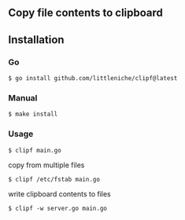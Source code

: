 ## Copy file contents to clipboard

## Installation

### Go
```
$ go install github.com/littleniche/clipf@latest
```
### Manual
```
$ make install
```

### Usage

```
$ clipf main.go
```
copy from multiple files
```
$ clipf /etc/fstab main.go
```
write clipboard contents to files
```
$ clipf -w server.go main.go
```

